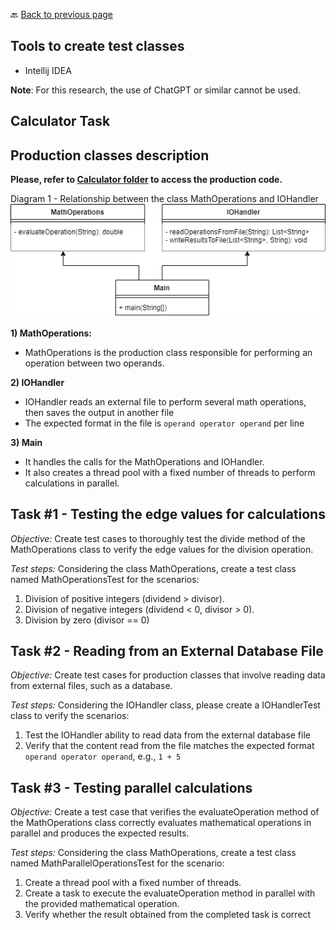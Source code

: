🔙 <a href="README.md">Back to previous page</a> 

<p align="center">
 <h2>Tools to create test classes</h2>
</p>

* Intellij IDEA


**Note**: For this research, the use of ChatGPT or similar cannot be used.

<p align="center">
 <h2>Calculator Task</h2>
</p>

## Production classes description

**Please, refer to [Calculator folder](https://github.com/dhennyacampos/testsmellspreventionguidelines/tree/main/code/Calculator) to access the production code.**

Diagram 1 - Relationship between the class MathOperations and IOHandler ![Diagram #5](Calculator-AllTasks.png)

**1) MathOperations:**
* MathOperations is the production class responsible for performing an operation between two operands.

**2) IOHandler**
* IOHandler reads an external file to perform several math operations, then saves the output in another file
* The expected format in the file is `operand operator operand` per line

**3) Main**
* It handles the calls for the MathOperations and IOHandler.
* It also creates a thread pool with a fixed number of threads to perform calculations in parallel.


## Task #1 - Testing the edge values for calculations

*Objective:* Create test cases to thoroughly test the divide method of the MathOperations class to verify the edge values for the division operation.

*Test steps:* Considering the class MathOperations, create a test class named MathOperationsTest for the scenarios:

1. Division of positive integers (dividend > divisor).
2. Division of negative integers (dividend < 0, divisor > 0).
3. Division by zero (divisor == 0)

## Task #2 - Reading from an External Database File

*Objective:*  Create test cases for production classes that involve reading data from external files, such as a database.

*Test steps:* Considering the IOHandler class, please create a IOHandlerTest class to verify the scenarios:
1. Test the IOHandler ability to read data from the external database file
3. Verify that the content read from the file matches the expected format `operand operator operand`, e.g., `1 + 5`


## Task #3 - Testing parallel calculations

*Objective:* Create a test case that verifies the evaluateOperation method of the MathOperations class correctly evaluates mathematical operations in parallel and produces the expected results.

*Test steps:* Considering the class MathOperations, create a test class named MathParallelOperationsTest for the scenario:
1. Create a thread pool with a fixed number of threads.
2. Create a task to execute the evaluateOperation method in parallel with the provided mathematical operation.
3. Verify whether the result obtained from the completed task is correct
